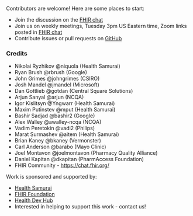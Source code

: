 Contributors are welcome! Here are some places to start:

* Join the discussion on the [FHIR chat](https://chat.fhir.org/#narrow/stream/179219-analytics-on-FHIR)
* Join us on weekly meetings, Tuesday 3pm US Eastern time, Zoom links posted in [FHIR chat](https://chat.fhir.org/#narrow/stream/179219-analytics-on-FHIR)
* Contribute issues or pull requests on [GitHub](https://github.com/FHIR/sql-on-fhir-v2)

### Credits

* Nikolai Ryzhikov @niquola (Health Samurai)
* Ryan Brush @rbrush (Google)
* John Grimes @johngrimes (CSIRO)
* Josh Mandel @jmandel (Microsoft)
* Dan Gottlieb @gotdan (Central Square Solutions)
* Arjun Sanyal @arjun (NCQA)
* Igor Kislitsyn @Yngwarr (Health Samurai)
* Maxim Putinstev @mput (Health Samurai)
* Bashir Sadjad @bashir2 (Google)
* Alex Walley @awalley-ncqa (NCQA)
* Vadim Peretokin @vadi2 (Philips)
* Marat Surmashev @aitem (Health Samurai)
* Brian Kaney @bkaney (Vermonster)
* Carl Anderson @barabo (Mayo Clinic)
* Joel Montavon @joelmontavon (Pharmacy Quality Alliance)
* Daniel Kapitan @dkapitan (PharmAccess Foundation)
* FHIR Community - https://chat.fhir.org/

Work is sponsored and supported by:
* [Health Samurai](https://www.health-samurai.io/)
* [FHIR Foundation](https://fhir.org/)
* [Health Dev Hub](https://www.healthdevhub.com/)
* Interested in helping to support this work - contact us!
